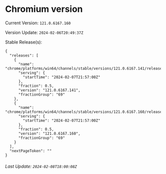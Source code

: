 # Chromium version

Current Version: `121.0.6167.160`

Version Update: `2024-02-06T20:49:37Z`

Stable Release(s):
```
{
  "releases": [
    {
      "name": "chrome/platforms/win64/channels/stable/versions/121.0.6167.141/releases/1707343020",
      "serving": {
        "startTime": "2024-02-07T21:57:00Z"
      },
      "fraction": 0.5,
      "version": "121.0.6167.141",
      "fractionGroup": "69"
    },
    {
      "name": "chrome/platforms/win64/channels/stable/versions/121.0.6167.160/releases/1707343020",
      "serving": {
        "startTime": "2024-02-07T21:57:00Z"
      },
      "fraction": 0.5,
      "version": "121.0.6167.160",
      "fractionGroup": "69"
    }
  ],
  "nextPageToken": ""
}
```

###### Last Update: `2024-02-08T18:00:08Z`
        